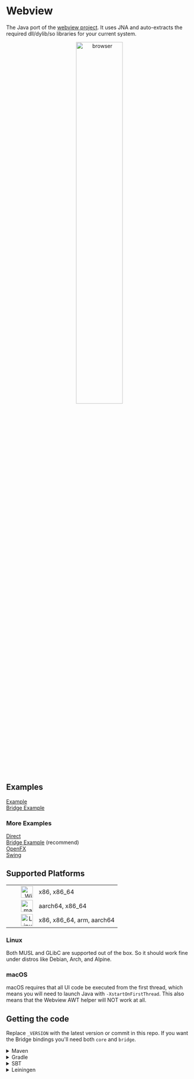 # Webview

The Java port of the [webview project](https://github.com/webview/webview). It uses JNA and auto-extracts the required dll/dylib/so libraries for your current system.

<div align="center">
    <img alt="browser" src="demo.png" width="50%" />
    <br />
    <br />
</div>

## Examples

[Example](https://github.com/webview/webview_java/blob/main/core/src/test/java/com/example/webview_java/Example.java)  
[Bridge Example](https://github.com/webview/webview_java/blob/main/bridge/src/test/java/com/example/webview_java/BridgeExample.java)
### More Examples
[Direct](examples/src/main/java/dev/webview/webview_java/example/direct/Example.java)  
[Bridge Example](examples/src/main/java/dev/webview/webview_java/example/jsbridge/JsBridgeExample.java)  (recommend)  
[OpenFX](examples/src/main/java/dev/webview/webview_java/example/fx/FxExample.java)  
[Swing](examples/src/main/java/dev/webview/webview_java/example/swing/SwingExample.java)  

## Supported Platforms

<table width=300>
    <tr>
        <td align="right" width=64>
            <img src="https://simpleicons.org/icons/windows.svg" title="Windows" width="32" height="32">
        </td>
        <td align="left">
            x86, x86_64
        </td>
    </tr>
    <tr>
        <td align="right" width=64>
            <img src="https://simpleicons.org/icons/apple.svg" title="macOS" width="32" height="32">
        </td>
        <td align="left">
            aarch64, x86_64
        </td>
    </tr>
    <tr>
        <td align="right" width=64>
            <img src="https://simpleicons.org/icons/linux.svg" title="Linux" width="32" height="32">
        </td>
        <td align="left">
            x86, x86_64, arm, aarch64
        </td>
    </tr>
</table>

### Linux
Both MUSL and GLibC are supported out of the box. So it should work fine under distros like Debian, Arch, and Alpine.

### macOS

macOS requires that all UI code be executed from the first thread, which means you will need to launch Java with `-XstartOnFirstThread`. This also means that the Webview AWT helper will NOT work at all.

## Getting the code

Replace `_VERSION` with the latest version or commit in this repo. If you want the Bridge bindings you'll need both `core` and `bridge`.

<details>
  <summary>Maven</summary>
  
```xml
<repositories>
    <repository>
        <id>jitpack.io</id>
        <url>https://jitpack.io</url>
    </repository>
</repositories>

<dependency>
    <groupId>com.github.webview.webview_java</groupId>
    <artifactId>core</artifactId>
    <version>_VERSION</version>
</dependency>
```
</details>

<details>
<summary>Gradle</summary>

```gradle
allprojects {
  repositories {
    maven { url 'https://jitpack.io' }
  }
}

dependencies {
  implementation 'co.casterlabs:Commons.core:_VERSION'
}
```

</details>

<details>
  <summary>SBT</summary>

```sbt
resolvers += "jitpack" at "https://jitpack.io"

libraryDependencies += "com.github.webview.webview_java" % "core" % "\_VERSION"
```

</details>

<details>
<summary>Leiningen</summary>

```lein
:repositories [["jitpack" "https://jitpack.io"]]

:dependencies [[com.github.webview.webview_java/core "_VERSION"]]
```

</details>
